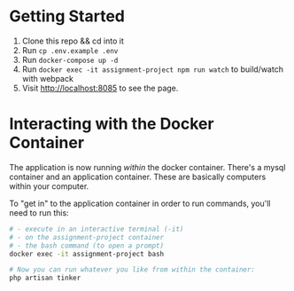 # Getting Started

1. Clone this repo && cd into it
1. Run `cp .env.example .env`
1. Run `docker-compose up -d`
1. Run `docker exec -it assignment-project npm run watch` to build/watch with webpack
1. Visit [http://localhost:8085](http://localhost:8085) to see the page.

# Interacting with the Docker Container

The application is now running _within_ the docker container. There's a mysql container and an application container. These are basically computers within your computer.

To "get in" to the application container in order to run commands, you'll need to run this:

```bash
# - execute in an interactive terminal (-it)
# - on the assignment-project container
# - the bash command (to open a prompt)
docker exec -it assignment-project bash

# Now you can run whatever you like from within the container:
php artisan tinker
```
